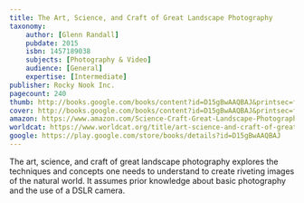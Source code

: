```yaml
---
title: The Art, Science, and Craft of Great Landscape Photography
taxonomy:
	author: [Glenn Randall]
	pubdate: 2015
	isbn: 1457189038
	subjects: [Photography & Video]
	audience: [General]
	expertise: [Intermediate]
publisher: Rocky Nook Inc.
pagecount: 240
thumb: http://books.google.com/books/content?id=D15gBwAAQBAJ&printsec=frontcover&img=1&zoom=2&edge=curl&imgtk=AFLRE73YsiPLtfFm9mk2KrC2KnOHiOrKBjkDt-RIKO0EGf-jvC9NnzCHkBn34bIjJWVH9wh2zQQr4HA_XpKyl2Q5IuM75Nq3TLtZUw1cG1voXAQor5tdEg_Ww29Nn4yLjAwOtPPISG8q&source=gbs_api
cover: http://books.google.com/books/content?id=D15gBwAAQBAJ&printsec=frontcover&img=1&zoom=6&edge=curl&imgtk=AFLRE72qGJNt4-yaJ_P1PS0R9xJDVaCQh_9aAm1F3POW34tJ_luROJTtBRMV_m3zqw4gFcsS9yyeTEENfwHxpXoBE6jelJhXBybFAdHVW7UTtmLbC7ZKGMm82LA3ydr-xLS8QhYNcJQ3&source=gbs_api
amazon: https://www.amazon.com/Science-Craft-Great-Landscape-Photography/dp/1937538478/ref=sr_1_1?keywords=The+art%2C+science%2C+and+craft+of+great+landscape+photography&qid=1570467444&sr=8-1
worldcat: https://www.worldcat.org/title/art-science-and-craft-of-great-landscape-photography/oclc/942537414&referer=brief_results
google: https://play.google.com/store/books/details?id=D15gBwAAQBAJ
---
```

The art, science, and craft of great landscape photography explores the techniques and concepts one needs to understand to create riveting images of the natural world.  It assumes prior knowledge about basic photography and the use of a DSLR camera.